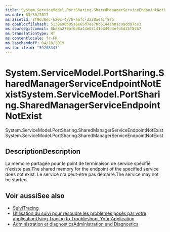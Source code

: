 ```yaml
---
title: System.ServiceModel.PortSharing.SharedManagerServiceEndpointNotExist
ms.date: 03/30/2017
ms.assetid: 2f9638ec-620c-477b-a6fc-2228aea1f875
ms.openlocfilehash: 5138e96b05a6e65d7ee78c6144ab01c0add97ce3
ms.sourcegitcommit: 0be8a279af6d8a43e03141e349d3efd5d35f8767
ms.translationtype: HT
ms.contentlocale: fr-FR
ms.lasthandoff: 04/18/2019
ms.locfileid: "59208343"
---
```

# <a name="systemservicemodelportsharingsharedmanagerserviceendpointnotexist"></a><span data-ttu-id="1102c-102">System.ServiceModel.PortSharing.SharedManagerServiceEndpointNotExist</span><span class="sxs-lookup"><span data-stu-id="1102c-102">System.ServiceModel.PortSharing.SharedManagerServiceEndpointNotExist</span></span>
<span data-ttu-id="1102c-103">System.ServiceModel.PortSharing.SharedManagerServiceEndpointNotExist</span><span class="sxs-lookup"><span data-stu-id="1102c-103">System.ServiceModel.PortSharing.SharedManagerServiceEndpointNotExist</span></span>  
  
## <a name="description"></a><span data-ttu-id="1102c-104">Description</span><span class="sxs-lookup"><span data-stu-id="1102c-104">Description</span></span>  
 <span data-ttu-id="1102c-105">La mémoire partagée pour le point de terminaison de service spécifié n'existe pas.</span><span class="sxs-lookup"><span data-stu-id="1102c-105">The shared memory for the endpoint of the specified service does not exist.</span></span> <span data-ttu-id="1102c-106">Le service n'a peut-être pas démarré.</span><span class="sxs-lookup"><span data-stu-id="1102c-106">The service may not be started.</span></span>  
  
## <a name="see-also"></a><span data-ttu-id="1102c-107">Voir aussi</span><span class="sxs-lookup"><span data-stu-id="1102c-107">See also</span></span>

- [<span data-ttu-id="1102c-108">Suivi</span><span class="sxs-lookup"><span data-stu-id="1102c-108">Tracing</span></span>](../../../../../docs/framework/wcf/diagnostics/tracing/index.md)
- [<span data-ttu-id="1102c-109">Utilisation du suivi pour résoudre les problèmes posés par votre application</span><span class="sxs-lookup"><span data-stu-id="1102c-109">Using Tracing to Troubleshoot Your Application</span></span>](../../../../../docs/framework/wcf/diagnostics/tracing/using-tracing-to-troubleshoot-your-application.md)
- [<span data-ttu-id="1102c-110">Administration et diagnostics</span><span class="sxs-lookup"><span data-stu-id="1102c-110">Administration and Diagnostics</span></span>](../../../../../docs/framework/wcf/diagnostics/index.md)
